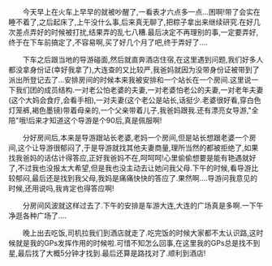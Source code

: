 <div id="sina_keyword_ad_area2" class="articalContent  ">
			<p STYLE="TexT-inDenT: 2em" ALIGN="left">
今天早上在火车上早早的就被吵醒了,一看表才六点多一点...困啊!带了会实在睡不着了,之后起床了,上午没什么事,后来真无聊了,把粽子拿出来继续研究.在好几次差点弄好的时候被打扰,结果弄的乱七八糟.最后决定不再理别的事,一定要弄好,终于在下车前搞定了,不容易啊,买了好几个月了吧,终于弄好了....</P>
<p STYLE="TexT-inDenT: 2em" ALIGN="left">
下车之后跟当地的导游碰面,然后就直奔酒店住宿,在这里遇到问题,我们好多人都没拿身份证(幸好我拿了),大连查的又比较严,我爸妈就因为没带身份证被带到了派出所登记去了...安排房间的时候本来我被安排和一个站长在一个房间.这里说一下我们团的成员结构.一对老公怕老婆的夫妻,一对老婆怕老公的夫妻,一对老年夫妻(这个大妈会食疗,会看手相),一对夫妻(这个老公是站长,话挺少.老婆很好看,穿白色灯笼裤,褐色墨镜)带着母亲的,一个父亲带着儿子,我爸妈跟我.还有漂亮女导游,"全陪"哦!后来才知道这个导游是个90后,真是佩服啊!</P>
<p STYLE="TexT-inDenT: 2em" ALIGN="left">
分好房间后,本来是导游跟站长老婆,老妈一个房间,但是站长想跟老婆一个房间,这个让导游很郁闷了,于是导游就找其他夫妻商量,理所当然的都被拒绝了,如果找我爸妈的话估计得答应,正好我爸妈不在,呵呵呵!心里偷偷想要是能有艳遇就好了,不过我也没报太大希望,但是我也没主动去让她问我父母.下午的时候,看导游比较郁闷,最后还是找到我父母,我妈是痛痛快快的答应了.果然啊....导游问我意见的时候,还用说吗,我肯定也得答应啊!</P>
<p STYLE="TexT-inDenT: 2em" ALIGN="left">
分房间风波就这样过去了.下午的安排是车游大连,大连的广场真是多啊.一下午净逛各种广场了....</P>
<p STYLE="TexT-inDenT: 2em" ALIGN="left">
晚上出去吃饭,司机拉我们到酒店就走了.吃完饭的时候大家都不太认识路,这时候就是我的GPs发挥作用的时候啦.可惜不知怎么回事,在这里我的GPs总是找不到星,最后找了大概5分钟才找到.最后还算是路找对了.顺利到酒店!</P>							
		</div>